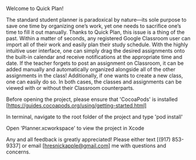 Welcome to Quick Plan! 

The standard student planner is paradoxical by nature—its sole purpose to save one time by organizing one’s work, yet one needs to sacrifice one’s time to fill it out manually. Thanks to Quick Plan, this issue is a thing of the past. Within a matter of seconds, any registered Google Classroom user can import all of their work and easily plan their study schedule. With the highly intuitive user interface, one can simply drag the desired assignments onto the built-in calendar and receive notifications at the appropriate time and date. If the teacher forgets to post an assignment on Classroom, it can be added manually and automatically organized alongside all of the other assignments in the class! Additionally, if one wants to create a new class, one can easily do so. In both cases, the classes and assignments can be viewed with or without their Classroom counterparts.

Before opening the project, please ensure that 'CocoaPods' is installed [https://guides.cocoapods.org/using/getting-started.html]

In terminal, navigate to the root folder of the project and type 'pod install'

Open 'Planner.xcworkspace' to view the project in Xcode

Any and all feedback is greatly appreciated! Please either text [(917) 853-9337] or email [hresnickapple@gmail.com] me with questions and concerns.
